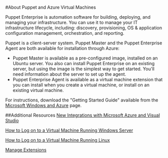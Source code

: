 <properties title="About Puppet and Azure Virtual Machines" pageTitle="About Puppet and Azure Virtual Machines" description="Describes installing and configuring Puppet on a VM in Azure" metaKeywords="" services="virtual machines" solutions="" documentationCenter="" authors="kathydav" manager="timlt" videoId="" scriptId="" />


#About Puppet and Azure Virtual Machines

Puppet Enterprise is automation software for building, deploying, and managing your infrastructure. You can use it to manage your IT infrastructure lifecycle, including: discovery, provisioning, OS & application configuration management, orchestration, and reporting.   

Puppet is a client-server system. Puppet Master and the Puppet Enterprise Agent are both available for installation through Azure:

- Puppet Master is available as a pre-configured image, installed on an Ubuntu server. You also can install Puppet Enterprise on an existing server, but using the image is the simplest way to get started. You'll need information about the server to set up the agent. 
- Puppet Enterprise Agent is available as a virtual machine extension that you can install when you create a virtual machine, or install on an existing virtual machine.

For instructions, download the "Getting Started Guide" available from the [Microsoft Windows and Azure](http://puppetlabs.com/solutions/microsoft) page.  


##Additional Resources
[New Integrations with Microsoft Azure and Visual Studio]

[How to Log on to a Virtual Machine Running Windows Server]

[How to Log on to a Virtual Machine Running Linux]

[Manage Extensions]

<!--Link references-->
[New Integrations with Microsoft Azure and Visual Studio]: http://puppetlabs.com/blog/new-integrations-windows-azure-and-visual-studio
[How to Log on to a Virtual Machine Running Windows Server]: /zh-cn/documentation/articles/virtual-machines-log-on-windows-server/
[How to Log on to a Virtual Machine Running Linux]: /zh-cn/documentation/articles/virtual-machines-linux-how-to-log-on
[Manage Extensions]: http://msdn.microsoft.com/zh-cn/library/dn606311.aspx


